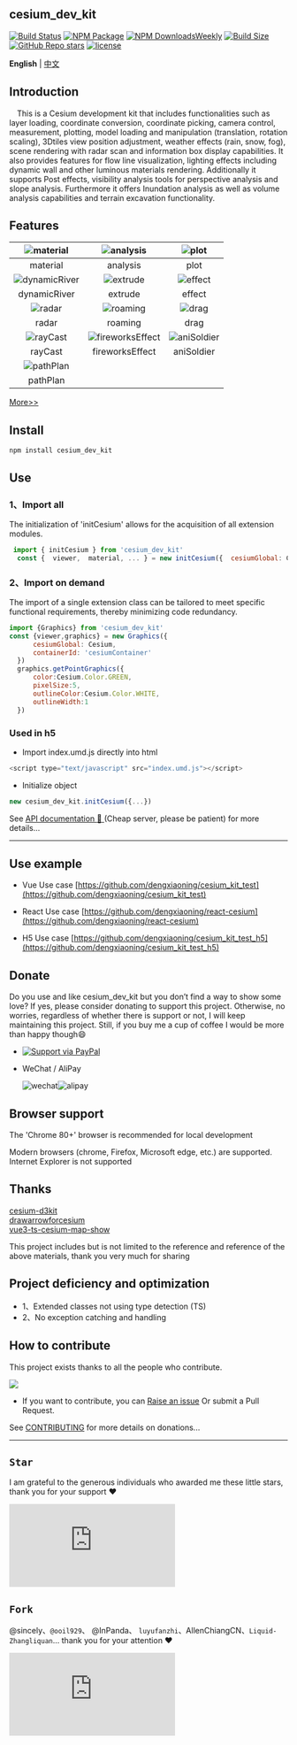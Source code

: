 ## cesium_dev_kit

[![Build Status][build-main]][build-status]
[![NPM Package][npm]][npm-url]
[![NPM DownloadsWeekly][npm-download]][npmtrends-url]
[![Build Size][build-size]][build-size-url]
[![GitHub Repo stars][repo-stars]][star-chart]
[![license][license-uri]][license-link]

**English** | [中文](./README.zh-CN.md)

## Introduction

&emsp;This is a Cesium development kit that includes functionalities such as layer loading, coordinate conversion, coordinate picking, camera control, measurement, plotting, model loading and manipulation (translation, rotation scaling), 3Dtiles view position adjustment, weather effects (rain, snow, fog), scene rendering with radar scan and information box display capabilities. It also provides features for flow line visualization, lighting effects including dynamic wall and other luminous materials rendering.
Additionally it supports Post effects, visibility analysis tools for perspective analysis and slope analysis. Furthermore it offers Inundation analysis as well as volume analysis capabilities and terrain excavation functionality.

## Features

|   ![material](https://github.com/dengxiaoning/cesium_dev_kit/blob/main/src/assets/image/preview/material.gif)   |        ![analysis](https://github.com/dengxiaoning/cesium_dev_kit/blob/main/src/assets/image/preview/analysis.gif)        |       ![plot](https://github.com/dengxiaoning/cesium_dev_kit/blob/main/src/assets/image/preview/plot.gif)       |
| :-------------------------------------------------------------------------------------------------------------: | :-----------------------------------------------------------------------------------------------------------------------: | :-------------------------------------------------------------------------------------------------------------: |
|                                                    material                                                     |                                                         analysis                                                          |                                                      plot                                                       |
| ![dynamicRiver](https://github.com/dengxiaoning/cesium_dev_kit/blob/main/src/assets/image/preview/dnyRiver.gif) |         ![extrude](https://github.com/dengxiaoning/cesium_dev_kit/blob/main/src/assets/image/preview/extrude.gif)         |     ![effect](https://github.com/dengxiaoning/cesium_dev_kit/blob/main/src/assets/image/preview/effect.gif)     |
|                                                  dynamicRiver                                                   |                                                          extrude                                                          |                                                     effect                                                      |
|      ![radar](https://github.com/dengxiaoning/cesium_dev_kit/blob/main/src/assets/image/preview/radar.gif)      |        ![roaming](https://github.com/dengxiaoning/cesium_dev_kit/blob/main/src/assets/image/preview/pathRoam.gif)         |       ![drag](https://github.com/dengxiaoning/cesium_dev_kit/blob/main/src/assets/image/preview/drag.gif)       |
|                                                      radar                                                      |                                                          roaming                                                          |                                                      drag                                                       |
|    ![rayCast](https://github.com/dengxiaoning/cesium_dev_kit/blob/main/src/assets/image/preview/rayCast.gif)    | ![fireworksEffect](https://github.com/dengxiaoning/cesium_dev_kit/blob/main/src/assets/image/preview/fireworksEffect.gif) | ![aniSoldier](https://github.com/dengxiaoning/cesium_dev_kit/blob/main/src/assets/image/preview/aniSoldier.gif) |
|                                                     rayCast                                                     |                                                      fireworksEffect                                                      |                                                   aniSoldier                                                    |
|   ![pathPlan](https://github.com/dengxiaoning/cesium_dev_kit/blob/main/src/assets/image/preview/pathPlan.gif)   |
|                                                    pathPlan                                                     |

[More>>](https://benpaodehenji.com/cesiumDevKit)

## Install

```shell
npm install cesium_dev_kit
```

## Use

### 1、Import all

The initialization of 'initCesium' allows for the acquisition of all extension modules.

```javaScript
 import { initCesium } from 'cesium_dev_kit'
  const {  viewer,  material, ... } = new initCesium({  cesiumGlobal: Cesium,containerId: 'cesiumContainer',...})
```

### 2、Import on demand

The import of a single extension class can be tailored to meet specific functional requirements, thereby minimizing code redundancy.

```javaScript
import {Graphics} from 'cesium_dev_kit'
const {viewer,graphics} = new Graphics({
      cesiumGlobal: Cesium,
      containerId: 'cesiumContainer'
  })
  graphics.getPointGraphics({
      color:Cesium.Color.GREEN,
      pixelSize:5,
      outlineColor:Cesium.Color.WHITE,
      outlineWidth:1
  })
```

### Used in h5

- Import index.umd.js directly into html

```javaScript
<script type="text/javascript" src="index.umd.js"></script>
```

- Initialize object

```javaScript
new cesium_dev_kit.initCesium({...})
```

See [API documentation :bookmark_tabs: ](https://benpaodehenji.com/cesiumDevKitDoc) (Cheap server, please be patient) for more details...

---

## Use example

- Vue Use case
  [https://github.com/dengxiaoning/cesium_kit_test](https://github.com/dengxiaoning/cesium_kit_test)

- React Use case
  [https://github.com/dengxiaoning/react-cesium](https://github.com/dengxiaoning/react-cesium)
- H5 Use case
  [https://github.com/dengxiaoning/cesium_kit_test_h5](https://github.com/dengxiaoning/cesium_kit_test_h5)

## Donate

Do you use and like cesium_dev_kit but you don’t find a way to show some love? If yes, please consider donating to support this project. Otherwise, no worries, regardless of whether there is support or not, I will keep maintaining this project. Still, if you buy me a cup of coffee I would be more than happy though😄

- [![Support via PayPal](https://github.com/dengxiaoning/cesium_dev_kit/blob/main/src/assets/image/preview/paypal-logo-129x32.svg)](https://paypal.me/xiaoningdeng?country.x=C2&locale.x=en_US)

- WeChat / AliPay
  <div style="display: flex">
    <img alt="wechat" title="wechat" src="https://benpaodehenji.com/cesium_dev_kit/static/data/images/wechat.png">
    <img alt="alipay" title="alipay" src="https://benpaodehenji.com/cesium_dev_kit/static/data/images/alipay.png">
  </div>

##

## Browser support

The 'Chrome 80+' browser is recommended for local development

Modern browsers (chrome, Firefox, Microsoft edge, etc.) are supported. Internet Explorer is not supported

## Thanks

[cesium-d3kit](https://github.com/zhangti0708/cesium-d3kit)<br/>
[drawarrowforcesium](https://gitcode.net/mirrors/gitgitczl/drawarrowforcesium)<br/>
[vue3-ts-cesium-map-show](https://gitee.com/hawk86104/vue3-ts-cesium-map-show)<br/>

This project includes but is not limited to the reference and reference of the above materials, thank you very much for sharing

## Project deficiency and optimization

- 1、Extended classes not using type detection (TS)
- 2、No exception catching and handling

## How to contribute

This project exists thanks to all the people who contribute.<br/>

<a href="https://github.com/dengxiaoning/cesium_dev_kit/graphs/contributors">
<img src="https://contrib.rocks/image?repo=dengxiaoning/cesium_dev_kit" />
</a>

- If you want to contribute, you can [Raise an issue](https://github.com/dengxiaoning/cesium_dev_kit/issues/new) Or submit a Pull Request.

See [CONTRIBUTING](./CONTRIBUTING.md) for more details on donations...

---

## `Star`

I am grateful to the generous individuals who awarded me these little stars, thank you for your support :heart:

[![Stargazers repo roster for @dengxiaoning/cesium_dev_kit][stargazers-url]][stargazers-link]

## `Fork`

@sincely、`@ooil929`、 @InPanda、 `luyufanzhi`、AllenChiangCN、`Liquid-Zhangliquan`... thank you for your attention :heart:

[![Forkers repo roster for @dengxiaoning/cesium_dev_kit][forkers-url]][forkers-link]

[npm]: https://img.shields.io/npm/v/cesium_dev_kit
[npm-url]: https://www.npmjs.com/package/cesium_dev_kit
[build-size]: https://img.shields.io/bundlephobia/minzip/cesium_dev_kit/1.0.70?logo=travis
[build-size-url]: https://img.shields.io/bundlephobia/minzip/cesium_dev_kit
[npm-download]: https://img.shields.io/npm/dt/cesium_dev_kit?logo=npm
[npmtrends-url]: https://www.npmtrends.com/cesium_dev_kit
[license-uri]: https://img.shields.io/npm/l/cesium_dev_kit.svg
[license-link]: https://npm.im/cesium_dev_kit
[build-status]: https://github.com/dengxiaoning/cesium_dev_kit
[build-main]: https://img.shields.io/github/actions/workflow/status/dengxiaoning/cesium_dev_kit/project-build.yml?branch=main&logo=github
[repo-stars]: https://img.shields.io/github/stars/dengxiaoning/cesium_dev_kit?style=plastic&logo=github
[forkers-url]: https://bytecrank.com/nastyox/reporoster/php/forkersSVG.php?user=dengxiaoning&repo=cesium_dev_kit
[forkers-link]: https://github.com/dengxiaoning/cesium_dev_kit/network/members
[stargazers-url]: https://bytecrank.com/nastyox/reporoster/php/stargazersSVG.php?user=dengxiaoning&repo=cesium_dev_kit
[stargazers-link]: https://github.com/dengxiaoning/cesium_dev_kit/stargazers
[star-chart]: https://api.star-history.com/svg?repos=dengxiaoning/cesium_dev_kit&type=Date
